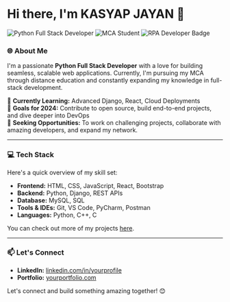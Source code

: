 # Hi there, I'm KASYAP JAYAN 👋

![Python Full Stack Developer](https://img.shields.io/badge/Python-FullStackDeveloper-blue) ![MCA Student](https://img.shields.io/badge/MCA-Student-lightgrey) ![RPA Developer Badge](https://img.shields.io/badge/RPA-Developer-blue)


### 🌐 About Me
I'm a passionate **Python Full Stack Developer** with a love for building seamless, scalable web applications. Currently, I'm pursuing my MCA through distance education and constantly expanding my knowledge in full-stack development. 

🌱 **Currently Learning:** Advanced Django, React, Cloud Deployments  
🚀 **Goals for 2024:** Contribute to open source, build end-to-end projects, and dive deeper into DevOps  
💼 **Seeking Opportunities:** To work on challenging projects, collaborate with amazing developers, and expand my network.

---

### 💻 Tech Stack
Here's a quick overview of my skill set:

- **Frontend:** HTML, CSS, JavaScript, React, Bootstrap
- **Backend:** Python, Django, REST APIs
- **Database:** MySQL, SQL
- **Tools & IDEs:** Git, VS Code, PyCharm, Postman
- **Languages:** Python, C++, C


You can check out more of my projects [here](https://github.com/yourusername?tab=repositories).

---

### 📫 Let's Connect

- **LinkedIn:** [linkedin.com/in/yourprofile](https://linkedin.com/in/yourprofile)
- **Portfolio:** [yourportfolio.com](https://react-portfolio-kasyap-y6i9.vercel.app/)


Let's connect and build something amazing together! 😊
